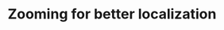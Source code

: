 ---
layout: page
title: Zooming for better localization
description: Master thesis
img: assets/img/stags.png
redirect: https://www.proquest.com/docview/2555417412?fromopenview=true&pq-origsite=gscholar
importance: 3
category: Research
---